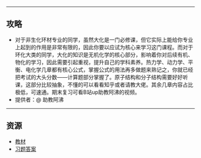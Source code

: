 

---

## 攻略
- 对于非生化环材专业的同学，虽然大化是一门必修课，但它实际上能给你专业上起到的作用是非常有限的，因此你要以应试为核心来学习这门课程。而对于环化大类的同学，大化的知识是无机化学的核心部分，影响着你对后续有机、物化的学习，因此需要引起重视，提升自己的学科素养。热力学、动力学、平衡、电化学几章都有核心公式，掌握公式的用法再多做题来熟记之，你就已经把考试的大头分数——计算题部分掌握了。原子结构和分子结构需要好好听课，这部分比较抽象，不懂的可以看看知乎或者请教大佬。其余几章内容占比极低，可速通。期末复习可看B站up助教阿沸的视频。  
- 提供者：@ 助教阿沸

---

## 资源  
- [教材](https://vercel-chi-kohl.vercel.app/lanzouyunapi.php?data=https://cqu-openlib.lanzout.com/imKkf1wkl43c&redirect=1)
- [习题答案](https://vercel-chi-kohl.vercel.app/lanzouyunapi.php?data=https://cqu-openlib.lanzout.com/iHiET1wkkxwj&redirect=1)  